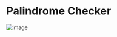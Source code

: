 # Palindrome Checker
![image](https://github.com/Milave-kun/JavaScript-Algorithms-and-Data-Structures/assets/125982535/fdf5c3e6-c018-49e6-addb-aecb3e4380c8)

